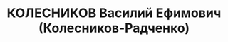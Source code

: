 ---
title: КОЛЕСНИКОВ Василий Ефимович (Колесников-Радченко)
description: "1896, Харківська обл., м. Вовчанськ, росіянин, член ВКП(б), освіта середня,\
  \ прож.: м. Луганськ, заступник завідуючого сільгоспбазою міськкомунтрансу \n  Військовою\
  \ колегією Верховного суду СРСР 1 грудня 1937 р. засуджений до розстрілу. Вирок\
  \ виконано 2 грудня 1937 року. \n  Реабілітований у 1957 р."
---